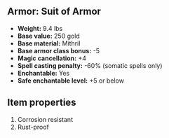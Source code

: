 ## Armor: Suit of Armor
- **Weight:** 9.4 lbs
- **Base value:** 250 gold
- **Base material:** Mithril
- **Base armor class bonus:** -5
- **Magic cancellation:** +4
- **Spell casting penalty:** -60% (somatic spells only)
- **Enchantable:** Yes
- **Safe enchantable level:** +5 or below
## Item properties
1. Corrosion resistant
2. Rust-proof
